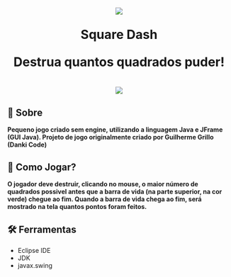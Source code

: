 <h1 align="center">
  <img src="https://user-images.githubusercontent.com/84540551/141659642-ab6faffa-6b82-457d-b8c9-1f3c2e4fdd33.png">
  <p>Square Dash</p>
  <p>Destrua quantos quadrados puder!</p>
</h1>

<h1 align="center">
  <img src="https://media.giphy.com/media/OgzdvKAHcDfVQBAuIJ/giphy.gif">
</h1>

## 🚨 Sobre
**Pequeno jogo criado sem engine, utilizando a linguagem Java e JFrame (GUI Java). Projeto de jogo originalmente criado por Guilherme Grillo (Danki Code)**

## 🤔 Como Jogar?
**O jogador deve destruir, clicando no mouse, o maior número de quadrados possivel antes que a barra de vida (na parte superior, na cor verde) chegue ao fim. Quando a barra de vida chega ao fim, será mostrado na tela quantos pontos foram feitos.**

## 🛠️ Ferramentas
- Eclipse IDE
- JDK
- javax.swing
